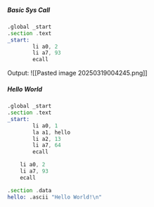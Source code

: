 ##### Basic Sys Call

```asm
.global _start
.section .text
_start:
		li a0, 2
		li a7, 93
		ecall
```
Output:
![[Pasted image 20250319004245.png]]

##### Hello World

```asm
.global _start
.section .text
_start:
        li a0, 1
        la a1, hello
        li a2, 13
        li a7, 64
        ecall

	li a0, 2
	li a7, 93
	ecall

.section .data
hello: .ascii "Hello World!\n"
```

 